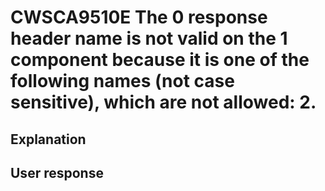 # CWSCA9510E The 0 response header name is not valid on the 1 component because it is one of the following names (not case sensitive), which are not allowed: 2.

## Explanation

## User response